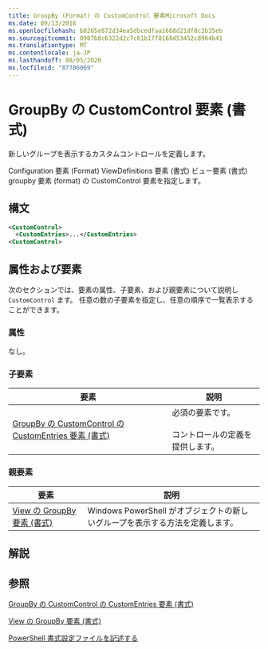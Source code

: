 ```yaml
---
title: GroupBy (Format) の CustomControl 要素Microsoft Docs
ms.date: 09/13/2016
ms.openlocfilehash: b8265e872d34ea5dbcedfaa1668d21df8c3b35eb
ms.sourcegitcommit: 0907b8c6322d2c7c61b17f8168d53452c8964b41
ms.translationtype: MT
ms.contentlocale: ja-JP
ms.lasthandoff: 08/05/2020
ms.locfileid: "87786069"
---
```

# <a name="customcontrol-element-for-groupby-format"></a>GroupBy の CustomControl 要素 (書式)

新しいグループを表示するカスタムコントロールを定義します。

Configuration 要素 (Format) ViewDefinitions 要素 (書式) ビュー要素 (書式) groupby 要素 (format) の CustomControl 要素を指定します。

## <a name="syntax"></a>構文

```xml
<CustomControl>
  <CustomEntries>...</CustomEntries>
<CustomControl>
```

## <a name="attributes-and-elements"></a>属性および要素

次のセクションでは、要素の属性、子要素、および親要素について説明し `CustomControl` ます。 任意の数の子要素を指定し、任意の順序で一覧表示することができます。

### <a name="attributes"></a>属性

なし。

### <a name="child-elements"></a>子要素

|要素|説明|
|-------------|-----------------|
|[GroupBy の CustomControl の CustomEntries 要素 (書式)](./customentries-element-for-customcontrol-for-groupby-format.md)|必須の要素です。<br /><br /> コントロールの定義を提供します。|

### <a name="parent-elements"></a>親要素

|要素|説明|
|-------------|-----------------|
|[View の GroupBy 要素 (書式)](./groupby-element-for-view-format.md)|Windows PowerShell がオブジェクトの新しいグループを表示する方法を定義します。|

## <a name="remarks"></a>解説

## <a name="see-also"></a>参照

[GroupBy の CustomControl の CustomEntries 要素 (書式)](./customentries-element-for-customcontrol-for-groupby-format.md)

[View の GroupBy 要素 (書式)](./groupby-element-for-view-format.md)

[PowerShell 書式設定ファイルを記述する](./writing-a-powershell-formatting-file.md)
